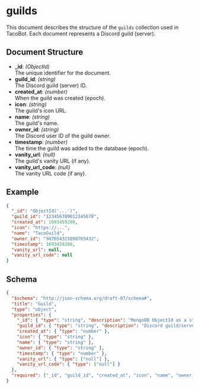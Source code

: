 # guilds

This document describes the structure of the `guilds` collection used in TacoBot. Each document represents a Discord guild (server).

## Document Structure

- **_id**: *(ObjectId)*  
  The unique identifier for the document.
- **guild_id**: *(string)*  
  The Discord guild (server) ID.
- **created_at**: *(number)*  
  When the guild was created (epoch).
- **icon**: *(string)*  
  The guild's icon URL.
- **name**: *(string)*  
  The guild's name.
- **owner_id**: *(string)*  
  The Discord user ID of the guild owner.
- **timestamp**: *(number)*  
  The time the guild was added to the database (epoch).
- **vanity_url**: *(null)*  
  The guild's vanity URL (if any).
- **vanity_url_code**: *(null)*  
  The vanity URL code (if any).

## Example

```json
{
  "_id": "ObjectId('...')",
  "guild_id": "123456789012345678",
  "created_at": 1693459200,
  "icon": "https://...",
  "name": "TacoGuild",
  "owner_id": "987654321098765432",
  "timestamp": 1693459300,
  "vanity_url": null,
  "vanity_url_code": null
}
```

## Schema

```json
{
  "$schema": "http://json-schema.org/draft-07/schema#",
  "title": "Guild",
  "type": "object",
  "properties": {
    "_id": { "type": "string", "description": "MongoDB ObjectId as a string" },
    "guild_id": { "type": "string", "description": "Discord guild/server ID" },
    "created_at": { "type": "number" },
    "icon": { "type": "string" },
    "name": { "type": "string" },
    "owner_id": { "type": "string" },
    "timestamp": { "type": "number" },
    "vanity_url": { "type": ["null"] },
    "vanity_url_code": { "type": ["null"] }
  },
  "required": ["_id", "guild_id", "created_at", "icon", "name", "owner_id", "timestamp", "vanity_url", "vanity_url_code"]
}
```
